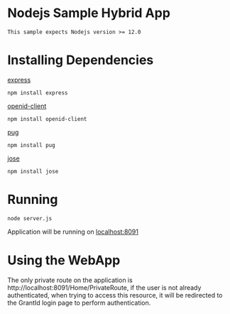 # Nodejs Sample Hybrid App

    This sample expects Nodejs version >= 12.0

# Installing Dependencies

[express](https://www.npmjs.com/package/express)

    npm install express

[openid-client](https://www.npmjs.com/package/openid-client)

    npm install openid-client

[pug](https://www.npmjs.com/package/pug)

    npm install pug

[jose](https://www.npmjs.com/package/jose)

    npm install jose
    
# Running

    node server.js

Application will be running on [localhost:8091](localhost:8091)

# Using the WebApp

The only private route on the application is http://localhost:8091/Home/PrivateRoute, if the user is not already authenticated, when trying to access this resource, it will be redirected to the GrantId login page to perform authentication.


